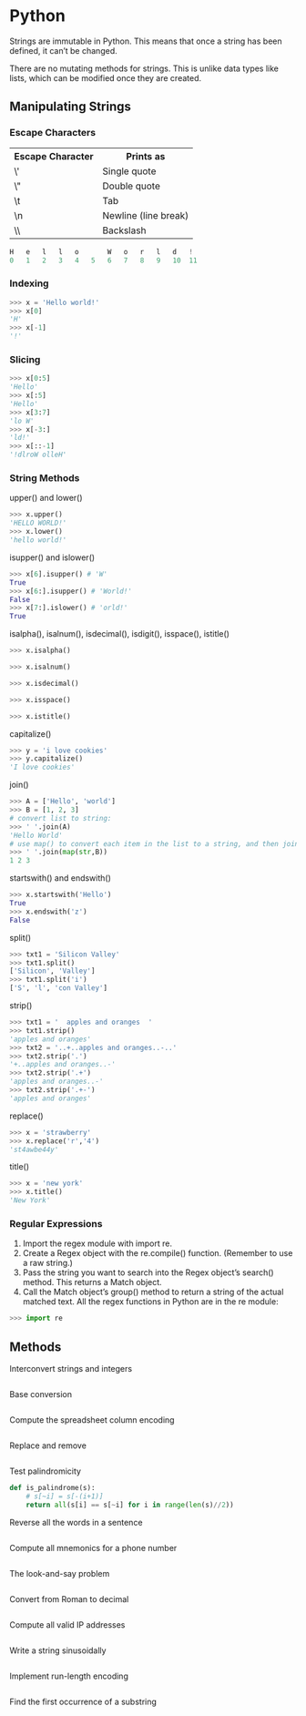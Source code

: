 # Python
Strings are immutable in Python. This means that once a string has been defined, it can’t be changed.

There are no mutating methods for strings. This is unlike data types like lists, which can be modified once they are created.

## Manipulating Strings
### Escape Characters
<table>
    <tr>
        <th>Escape Character</th>
        <th>Prints as</th>
    </tr>
    <tr>
        <td>\'</td>
        <td>Single quote</td>
    </tr>
    <tr>
        <td>\"</td>
        <td>Double quote</td>
    </tr>
    <tr>
        <td>\t</td>
        <td>Tab</td>
    </tr>
    <tr>
        <td>\n</td>
        <td>Newline (line break)</td>
    </tr>
    <tr>
        <td>\\</td>
        <td>Backslash</td>
    </tr>
</table>

```python
H   e   l   l   o       W   o   r   l   d   !
0   1   2   3   4   5   6   7   8   9   10  11
```

### Indexing
```python
>>> x = 'Hello world!'
>>> x[0]
'H'
>>> x[-1]
'!'
```
### Slicing
```python
>>> x[0:5]
'Hello'
>>> x[:5]
'Hello'
>>> x[3:7]
'lo W'
>>> x[-3:]
'ld!'
>>> x[::-1]
'!dlroW olleH'
```
### String Methods
upper() and lower()
```python
>>> x.upper()
'HELLO WORLD!'
>>> x.lower()
'hello world!'
```
isupper() and islower()
```python
>>> x[6].isupper() # 'W'
True
>>> x[6:].isupper() # 'World!'
False
>>> x[7:].islower() # 'orld!'
True
```
isalpha(), isalnum(), isdecimal(), isdigit(), isspace(), istitle()
```python
>>> x.isalpha()

>>> x.isalnum()

>>> x.isdecimal()

>>> x.isspace()

>>> x.istitle()

```
capitalize()
```python
>>> y = 'i love cookies'
>>> y.capitalize()
'I love cookies'
```
join()
```python
>>> A = ['Hello', 'world']
>>> B = [1, 2, 3]
# convert list to string:
>>> ' '.join(A)
'Hello World'
# use map() to convert each item in the list to a string, and then join them:
>>> ' '.join(map(str,B))
1 2 3
```
startswith() and endswith()
```python
>>> x.startswith('Hello')
True
>>> x.endswith('z')
False
```
split()
```python
>>> txt1 = 'Silicon Valley'
>>> txt1.split()
['Silicon', 'Valley']
>>> txt1.split('i')
['S', 'l', 'con Valley']
```
strip()
```python
>>> txt1 = '  apples and oranges  '
>>> txt1.strip()
'apples and oranges'
>>> txt2 = '..+..apples and oranges..-..'
>>> txt2.strip('.')
'+..apples and oranges..-'
>>> txt2.strip('.+')
'apples and oranges..-'
>>> txt2.strip('.+-')
'apples and oranges'
```
replace()
```python
>>> x = 'strawberry'
>>> x.replace('r','4')
'st4awbe44y'
```
title()
```python
>>> x = 'new york'
>>> x.title()
'New York'
```

### Regular Expressions
1. Import the regex module with import re.
2. Create a Regex object with the re.compile() function. (Remember to use a raw string.)
3. Pass the string you want to search into the Regex object’s search() method. This returns a Match object.
4. Call the Match object’s group() method to return a string of the actual matched text.
All the regex functions in Python are in the re module:
```python
>>> import re
```

## Methods
Interconvert strings and integers
```python
```
Base conversion
```python
```
Compute the spreadsheet column encoding
```python
```
Replace and remove
```python
```
Test palindromicity
```python
def is_palindrome(s):
    # s[~i] = s[-(i+1)]
    return all(s[i] == s[~i] for i in range(len(s)//2))
```
Reverse all the words in a sentence
```python
```
Compute all mnemonics for a phone number
```python
```
The look-and-say problem
```python
```
Convert from Roman to decimal
```python
```
Compute all valid IP addresses
```python
```
Write a string sinusoidally
```python
```
Implement run-length encoding
```python
```
Find the first occurrence of a substring
```python
```